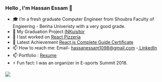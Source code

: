 ### Hello , I'm Hassan Essam 👋

- 🎓 I’m a fresh graduate Computer Engineer from Shoubra Faculty of Engieering - Benha Univeristy with a very good grade.
- 🔭 My Graduation Project  <a href="https://github.com/DevDerpi/INKuisitor" >INKuisitor </a>
- 🔭 I last worked on <a href="https://github.com/DevDerpi/React-Pizzeria" >React Pizzeria </a>
- 🌱 Latest Achievement  <a href="https://www.udemy.com/certificate/UC-517e1217-fa74-4ac3-94ff-f1d7d7a4dd19/" >React.js Complete Guide Certificate </a>
- 📫 How to reach me: Email- hassanessam1098@gmail.com -<a href="https://www.linkedin.com/in/devderpi/"> LinkedIn </a>
- 📫 Portfolio : <a href="https://drive.google.com/file/d/1rWPHH-BOThjpcTkpvn81smagph7BDMbr/view?usp=sharing"> Resume </a>
- ⚡ Fun fact: I was an organizer in E-sports Summit 2018.
<img src="https://github-readme-stats.vercel.app/api?username=DevDerpi&&show_icons=true&title_color=FFA500&icon_color=bb2acf&text_color=daf7dc&bg_color=000000">
